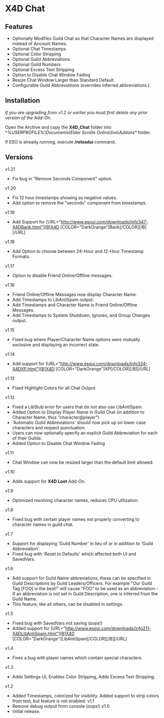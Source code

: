# X4D **Chat**

## Features

* Optionally Modifies Guild Chat so that Character Names are displayed instead of Account Names.
* Optional Chat Timestamps
* Optional Color Stripping
* Optional Guild Abbreviations
* Optional Guild Numbers
* Optional Excess Text Stripping
* Option to Disable Chat Window Fading
* Resize Chat Window Larger than Standard Default
* Configurable Guild Abbreviations (overrides Inferred abbreviations.)

## Installation

*If you are upgrading from v1.2 or earlier you must first delete any prior version of the Add-On.*

Open the Archive and copy the **X4D_Chat** folder into **%USERPROFILE%\Documents\Elder Scrolls Online\live\Addons\** folder.

If ESO is already running, execute **/reloadui** command.

## Versions
v1.21
- Fix bug in "Remove Seconds Component" option.

v1.20
- Fix 12 hour timestamps showing as negative values.
- Add option to remove the "seconds" component from timestamps.

v1.19
- Add Support for [URL="http://www.esoui.com/downloads/info347-X4DBank.html"][B]X4D [COLOR="DarkOrange"]Bank[/COLOR][/B][/URL]

v1.18
- Add Option to choose between 24-Hour and 12-Hour Timestamp Formats.

v1.17
- Option to disable Friend Online/Offline messages.

v1.16
- Friend Online/Offline Messages now display Character Name.
- Add Timestamps to LibAntiSpam output.
- Add Timestamps and Character Name is Friend Online/Offline Messages.
- Add Timestamps to System Shutdown, Ignores, and Group Changes output.

v1.15
- Fixed bug where Player/Character Name options were mutually exclusive and displaying an incorrect state.

v1.14
- Add support for [URL="http://www.esoui.com/downloads/info324-X4DXP.html"][B]X4D [COLOR="DarkOrange"]XP[/COLOR][/B][/URL]

v1.13
- Fixed Highlight Colors for all Chat Output.

v1.12
- Fixed a LibStub error for users that do not also use LibAntiSpam.
- Added Option to Display Player Name in Guild Chat (in addition to Character Name, thus "character@player")
- 'Automatic Guild Abbreviations' should now pick up on lower case characters and respect punctuation.
- Users can now optionally specify an explicit Guild Abbreviation for each of their Guilds.
- Added Option to Disable Chat Window Fading

v1.11
- Chat Window can now be resized larger than the default limit allowed.

v1.10
- Adds support for **X4D Loot** Add-On.

v1.9
- Optimized resolving character names, reduces CPU utilization.

v1.8
- Fixed bug with certain player names not properly converting to character names in guild chat.

v1.7
- Support for displaying 'Guild Number' in lieu of or in addition to 'Guild Abbreviation'.
- Fixed bug with 'Reset to Defaults' which affected both UI and SavedVars.

v1.6
- Add support for Guild Name abbreviations, these can be specified in Guild Descriptions by Guild Leaders/Officers. For example "Our Guild Tag [FOO] is the best!" will cause "FOO" to be used as an abbreviation.- If an abbreviation is not set in Guild Description, one is inferred from the Guild Name.
- This feature, like all others, can be disabled in settings.   

v1.5
- Fixed bug with SavedVars not saving (oops!)
- Added support for [URL="http://www.esoui.com/downloads/info211-X4DLibAntiSpam.html"][B]X4D [COLOR="DarkOrange"]LibAntiSpam[/COLOR][/B][/URL]

v1.4
- Fixes a bug with player names which contain special characters.

v1.3
- Adds Settings UI, Enables Color Stripping, Adds Excess Text Stripping.

v1.2
- Added Timestamps, colorized for visibility. Added support to strip colors from text, but feature is not enabled.
v1.1
- Remove debug output from console (oops!)
v1.0
- Initial release.

